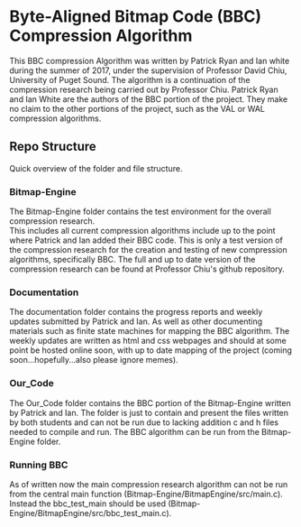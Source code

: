 # Byte-Aligned Bitmap Code (BBC) Compression Algorithm

This BBC compression Algorithm was written by Patrick Ryan and Ian white during
the summer of 2017, under the supervision of Professor David Chiu, University of Puget Sound.
The algorithm is a continuation of the compression research being carried out by Professor Chiu.
Patrick Ryan and Ian White are the authors of the BBC portion of the project.
They make no claim to the other portions of the project, such as the VAL or WAL compression algorithms.

## Repo Structure

Quick overview of the folder and file structure.

### Bitmap-Engine

The Bitmap-Engine folder contains the test environment for the overall compression research.  
This includes all current compression algorithms include up to the point where Patrick and Ian added their BBC code.
This is only a test version of the compression research for the creation and testing of new compression algorithms, specifically BBC.
The full and up to date version of the compression research can be found at Professor Chiu's github repository.  

### Documentation

The documentation folder contains the progress reports and weekly updates submitted by Patrick and Ian.
As well as other documenting materials such as finite state machines for mapping the BBC algorithm.
The weekly updates are written as html and css webpages and should at some point be hosted online soon, with up to date mapping of the project (coming soon...hopefully...also please ignore memes).

### Our_Code

The Our_Code folder contains the BBC portion of the Bitmap-Engine written by Patrick and Ian.
The folder is just to contain and present the files written by both students and can not be run due to lacking addition c and h files needed to compile and run.
The BBC algorithm can be run from the Bitmap-Engine folder.

### Running BBC

As of written now the main compression research algorithm can not be run from the central main function (Bitmap-Engine/BitmapEngine/src/main.c).
Instead the bbc_test_main should be used (Bitmap-Engine/BitmapEngine/src/bbc_test_main.c).
